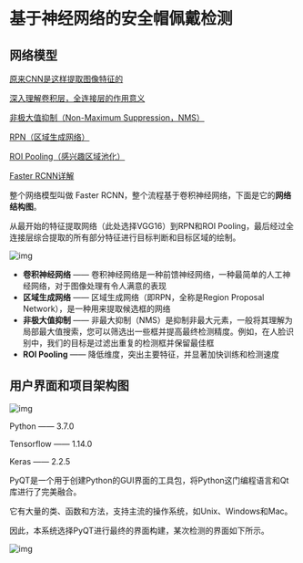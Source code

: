 # 基于神经网络的安全帽佩戴检测

## 网络模型

[原来CNN是这样提取图像特征的](https://www.cnblogs.com/CV-life/p/10116275.html)

[深入理解卷积层，全连接层的作用意义](https://blog.csdn.net/m0_37407756/article/details/80904580)

[非极大值抑制（Non-Maximum Suppression，NMS）](https://www.cnblogs.com/makefile/p/nms.html)

[RPN（区域生成网络）](https://www.cnblogs.com/Terrypython/p/10584384.html)

[ROI Pooling（感兴趣区域池化）](https://blog.csdn.net/H_hei/article/details/89791176)

[Faster RCNN详解](https://blog.csdn.net/weixin_43198141/article/details/90178512)

整个网络模型叫做 Faster RCNN，整个流程基于卷积神经网络，下面是它的**网络结构图**。

从最开始的特征提取网络（此处选择VGG16）到RPN和ROI Pooling，最后经过全连接层综合提取的所有部分特征进行目标判断和目标区域的绘制。

![img](https://cdn.jsdelivr.net/gh/rxdragon/webLearning/img/20210324201919.png)

- **卷积神经网络** —— 卷积神经网络是一种前馈神经网络，一种最简单的人工神经网络，对于图像处理有令人满意的表现
- **区域生成网络** —— 区域生成网络（即RPN，全称是Region Proposal Network），是一种用来提取候选框的网络
- **非极大值抑制** —— 非最大抑制（NMS）是抑制非最大元素，一般将其理解为局部最大值搜索，您可以筛选出一些框并提高最终检测精度。例如，在人脸识别中，我们的目标是过滤出重复的检测框并保留最佳框
- **ROI Pooling** —— 降低维度，突出主要特征，并显著加快训练和检测速度

## 用户界面和项目架构图

![img](https://cdn.jsdelivr.net/gh/rxdragon/webLearning/img/20210324201939.png)

Python —— 3.7.0

Tensorflow —— 1.14.0

Keras —— 2.2.5

PyQT是一个用于创建Python的GUI界面的工具包，将Python这门编程语言和Qt库进行了完美融合。

它有大量的类、函数和方法，支持主流的操作系统，如Unix、Windows和Mac。

因此，本系统选择PyQT进行最终的界面构建，某次检测的界面如下所示。

![img](https://cdn.jsdelivr.net/gh/rxdragon/webLearning/img/20210324201953.png)
